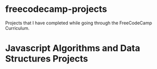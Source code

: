 # freecodecamp-projects

Projects that I have completed while going through the FreeCodeCamp Curriculum.

# Javascript Algorithms and Data Structures Projects

